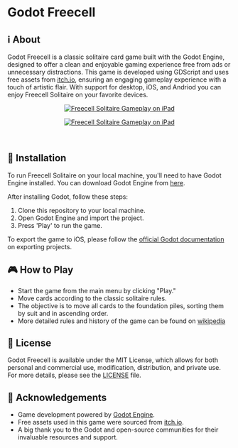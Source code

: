 # Godot Freecell

## ℹ️ About

Godot Freecell is a classic solitaire card game built with the Godot Engine, designed to offer a clean and enjoyable gaming experience free from ads or unnecessary distractions. This game is developed using GDScript and uses free assets from [itch.io](https://itch.io/), ensuring an engaging gameplay experience with a touch of artistic flair. With support for desktop, iOS, and Andriod you can enjoy Freecell Solitaire on your favorite devices.

<p align="center">
  <a href="https://github.com/gitbrent/godot-freecell/">
    <img alt="Freecell Solitaire Gameplay on iPad" title="Freecell Solitaire Gameplay" src="https://github.com/gitbrent/godot-freecell/assets/7218970/09f48fa5-eaea-4831-afb7-f8b2be458ae9"/>
  </a>
</p>
<p align="center">
  <a href="https://github.com/gitbrent/godot-freecell/">
    <img alt="Freecell Solitaire Gameplay on iPad" title="Freecell Solitaire Gameplay" src="https://github.com/gitbrent/godot-freecell/assets/7218970/057257a2-b1cc-4b30-9ebe-5b9aa400e7d6"/>
  </a>
</p>
<br/>

## 🔌 Installation

To run Freecell Solitaire on your local machine, you'll need to have Godot Engine installed. You can download Godot Engine from [here](https://godotengine.org/download).

After installing Godot, follow these steps:

1. Clone this repository to your local machine.
2. Open Godot Engine and import the project.
3. Press 'Play' to run the game.

To export the game to iOS, please follow the [official Godot documentation](https://docs.godotengine.org/en/stable/getting_started/workflow/export/exporting_for_ios.html) on exporting projects.

## 🎮 How to Play

- Start the game from the main menu by clicking "Play."
- Move cards according to the classic solitaire rules.
- The objective is to move all cards to the foundation piles, sorting them by suit and in ascending order.
- More detailed rules and history of the game can be found on [wikipedia](https://en.wikipedia.org/wiki/FreeCell)

## 📜 License

Godot Freecell is available under the MIT License, which allows for both personal and commercial use, modification, distribution, and private use. For more details, please see the [LICENSE](LICENSE) file.

## 🙏 Acknowledgements

- Game development powered by [Godot Engine](https://godotengine.org/).
- Free assets used in this game were sourced from [itch.io](https://itch.io/).
- A big thank you to the Godot and open-source communities for their invaluable resources and support.
